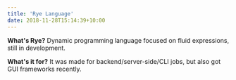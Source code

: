 ```yaml
---
title: 'Rye Language'
date: 2018-11-28T15:14:39+10:00
---
```


**What's Rye?** Dynamic programming language focused on fluid expressions, still in development.

**What's it for?** It was made for backend/server-side/CLI jobs, but also got GUI frameworks recently.
